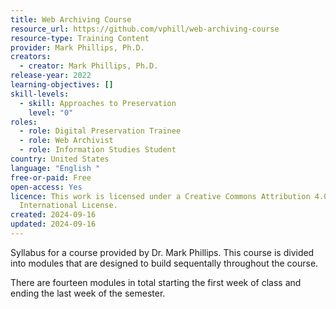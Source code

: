 ```yaml
---
title: Web Archiving Course
resource_url: https://github.com/vphill/web-archiving-course
resource-type: Training Content
provider: Mark Phillips, Ph.D.
creators:
  - creator: Mark Phillips, Ph.D.
release-year: 2022
learning-objectives: []
skill-levels:
  - skill: Approaches to Preservation
    level: "0"
roles:
  - role: Digital Preservation Trainee
  - role: Web Archivist
  - role: Information Studies Student
country: United States
language: "English "
free-or-paid: Free
open-access: Yes
licence: This work is licensed under a Creative Commons Attribution 4.0
  International License.
created: 2024-09-16
updated: 2024-09-16
---
```

Syllabus for a course provided by Dr. Mark Phillips. This course is divided into modules that are designed to build sequentally throughout the course.

There are fourteen modules in total starting the first week of class and ending the last week of the semester.
